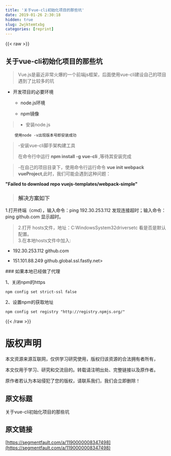 ```yaml
---
title: '关于vue-cli初始化项目的那些坑' 
date: 2019-01-26 2:30:18
hidden: true
slug: 2wjktemtxbg
categories: [reprint]
---
```


{{< raw >}}

                    
<h2 id="articleHeader0">关于vue-cli初始化项目的那些坑</h2>
<blockquote><p>Vue.js是最近非常火爆的一个前端js框架，后面使用vue-cli建设自己的项目遇到了比较多的坑</p></blockquote>
<ul><li>
<p>开发项目的必要环境</p>
<ul>
<li><p>node.js环境</p></li>
<li><p>npm镜像</p></li>
</ul>
</li></ul>
<blockquote><ul><li><p>安装node.js</p></li></ul></blockquote>
<div class="widget-codetool" style="display:none;">
      <div class="widget-codetool--inner">
      <span class="selectCode code-tool" data-toggle="tooltip" data-placement="top" title="" data-original-title="全选"></span>
      <span type="button" class="copyCode code-tool" data-toggle="tooltip" data-placement="top" data-clipboard-text="    使用node -v出现版本号即安装成功
" title="" data-original-title="复制"></span>
      <span type="button" class="saveToNote code-tool" data-toggle="tooltip" data-placement="top" title="" data-original-title="放进笔记"></span>
      </div>
      </div><pre class="hljs crmsh"><code>    使用<span class="hljs-keyword">node</span> <span class="hljs-title">-v</span>出现版本号即安装成功
</code></pre>
<blockquote>
<p>-安装vue-cli脚手架构建工具</p>
<p>在命令行中运行 <strong>npm install -g vue-cli</strong> ,等待其安装完成</p>
</blockquote>
<blockquote><p>-在自己的项目目录下，使用命令行运行命令 <strong>vue init webpack vueProject</strong>,此时，我们可能会遇到这种问题：</p></blockquote>
<p><strong>"Failed to download repo   vuejs-templates/webpack-simple"</strong></p>
<blockquote><h3 id="articleHeader1">解决方案如下</h3></blockquote>
<p>1.打开终端（cmd），输入命令：ping 192.30.253.112 发现连接超时；输入命令：ping github.com 显示超时。</p>
<blockquote><p>2.打开 hosts文件，地址：C:WindowsSystem32driversetc  看是否是默认配置。<br>3.在本地hosts文件中加入:</p></blockquote>
<ul>
<li><p>192.30.253.112 github.com</p></li>
<li><p>151.101.88.249 github.global.ssl.fastly.net&gt;</p></li>
</ul>
<p>### 如果本地已经做了代理</p>
<p>1、关闭npm的https</p>
<div class="widget-codetool" style="display:none;">
      <div class="widget-codetool--inner">
      <span class="selectCode code-tool" data-toggle="tooltip" data-placement="top" title="" data-original-title="全选"></span>
      <span type="button" class="copyCode code-tool" data-toggle="tooltip" data-placement="top" data-clipboard-text="npm config set strict-ssl false
" title="" data-original-title="复制"></span>
      <span type="button" class="saveToNote code-tool" data-toggle="tooltip" data-placement="top" title="" data-original-title="放进笔记"></span>
      </div>
      </div><pre class="hljs oxygene"><code>npm config <span class="hljs-keyword">set</span> <span class="hljs-keyword">strict</span>-ssl <span class="hljs-keyword">false</span>
</code></pre>
<p>2、设置npm的获取地址</p>
<div class="widget-codetool" style="display:none;">
      <div class="widget-codetool--inner">
      <span class="selectCode code-tool" data-toggle="tooltip" data-placement="top" title="" data-original-title="全选"></span>
      <span type="button" class="copyCode code-tool" data-toggle="tooltip" data-placement="top" data-clipboard-text="npm config set registry &quot;http://registry.npmjs.org/&quot;
" title="" data-original-title="复制"></span>
      <span type="button" class="saveToNote code-tool" data-toggle="tooltip" data-placement="top" title="" data-original-title="放进笔记"></span>
      </div>
      </div><pre class="hljs tcl"><code>npm config <span class="hljs-keyword">set</span> <span class="hljs-keyword">registry</span> <span class="hljs-string">"http://registry.npmjs.org/"</span>
</code></pre>

                
{{< /raw >}}

# 版权声明
本文资源来源互联网，仅供学习研究使用，版权归该资源的合法拥有者所有，

本文仅用于学习、研究和交流目的。转载请注明出处、完整链接以及原作者。

原作者若认为本站侵犯了您的版权，请联系我们，我们会立即删除！

## 原文标题
关于vue-cli初始化项目的那些坑

## 原文链接
[https://segmentfault.com/a/1190000008347498](https://segmentfault.com/a/1190000008347498)

